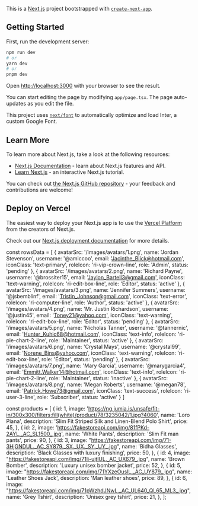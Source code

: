 This is a [Next.js](https://nextjs.org/) project bootstrapped with [`create-next-app`](https://github.com/vercel/next.js/tree/canary/packages/create-next-app).

## Getting Started

First, run the development server:

```bash
npm run dev
# or
yarn dev
# or
pnpm dev
```

Open [http://localhost:3000](http://localhost:3000) with your browser to see the result.

You can start editing the page by modifying `app/page.tsx`. The page auto-updates as you edit the file.

This project uses [`next/font`](https://nextjs.org/docs/basic-features/font-optimization) to automatically optimize and load Inter, a custom Google Font.

## Learn More

To learn more about Next.js, take a look at the following resources:

- [Next.js Documentation](https://nextjs.org/docs) - learn about Next.js features and API.
- [Learn Next.js](https://nextjs.org/learn) - an interactive Next.js tutorial.

You can check out [the Next.js GitHub repository](https://github.com/vercel/next.js/) - your feedback and contributions are welcome!

## Deploy on Vercel

The easiest way to deploy your Next.js app is to use the [Vercel Platform](https://vercel.com/new?utm_medium=default-template&filter=next.js&utm_source=create-next-app&utm_campaign=create-next-app-readme) from the creators of Next.js.

Check out our [Next.js deployment documentation](https://nextjs.org/docs/deployment) for more details.

const rowsData = [
{
avatarSrc: '/images/avatars/1.png',
name: 'Jordan Stevenson',
username: '@amiccoo',
email: 'Jacinthe_Blick@hotmail.com',
iconClass: 'text-primary',
roleIcon: 'ri-vip-crown-line',
role: 'Admin',
status: 'pending'
},
{
avatarSrc: '/images/avatars/2.png',
name: 'Richard Payne',
username: '@brossiter15',
email: 'Jaylon_Bartell3@gmail.com',
iconClass: 'text-warning',
roleIcon: 'ri-edit-box-line',
role: 'Editor',
status: 'active'
},
{
avatarSrc: '/images/avatars/3.png',
name: 'Jennifer Summers',
username: '@jsbemblinf',
email: 'Tristin_Johnson@gmail.com',
iconClass: 'text-error',
roleIcon: 'ri-computer-line',
role: 'Author',
status: 'active'
},
{
avatarSrc: '/images/avatars/4.png',
name: 'Mr. Justin Richardson',
username: '@justin45',
email: 'Toney21@yahoo.com',
iconClass: 'text-warning',
roleIcon: 'ri-edit-box-line',
role: 'Editor',
status: 'pending'
},
{
avatarSrc: '/images/avatars/5.png',
name: 'Nicholas Tanner',
username: '@tannernic',
email: 'Hunter_Kuhic68@hotmail.com',
iconClass: 'text-info',
roleIcon: 'ri-pie-chart-2-line',
role: 'Maintainer',
status: 'active'
},
{
avatarSrc: '/images/avatars/6.png',
name: 'Crystal Mays',
username: '@crystal99',
email: 'Norene_Bins@yahoo.com',
iconClass: 'text-warning',
roleIcon: 'ri-edit-box-line',
role: 'Editor',
status: 'pending'
},
{
avatarSrc: '/images/avatars/7.png',
name: 'Mary Garcia',
username: '@marygarcia4',
email: 'Emmitt.Walker14@hotmail.com',
iconClass: 'text-info',
roleIcon: 'ri-pie-chart-2-line',
role: 'Maintainer',
status: 'inactive'
},
{
avatarSrc: '/images/avatars/8.png',
name: 'Megan Roberts',
username: '@megan78',
email: 'Patrick.Howe73@gmail.com',
iconClass: 'text-success',
roleIcon: 'ri-user-3-line',
role: 'Subscriber',
status: 'active'
}
]


const products = [
  {
    id: 1,
    image: 'https://ng.jumia.is/unsafe/fit-in/300x300/filters:fill(white)/product/78/3235042/1.jpg?4060',
    name: 'Loro Piana',
    description: 'Slim Fit Striped Silk and Linen-Blend Polo Shirt',
    price: 45,
  },
  {
    id: 2,
    image: 'https://fakestoreapi.com/img/81fPKd-2AYL._AC_SL1500_.jpg',
    name: 'White Pants',
    description: 'Slim Fit man pants',
    price: 90,
  },
  {
    id: 3,
    image: "https://fakestoreapi.com/img/71-3HjGNDUL._AC_SY879._SX._UX._SY._UY_.jpg",
    name: 'Bidha Glasses',
    description: 'Black Glasses with luxury finishing',
    price: 50,
  },
  {
    id: 4,
    image: "https://fakestoreapi.com/img/71li-ujtlUL._AC_UX679_.jpg",
    name: 'Brown Bomber',
    description: 'Luxury unisex bomber jacket',
    price: 52,
  },
  {
    id: 5,
    image: "https://fakestoreapi.com/img/71YXzeOuslL._AC_UY879_.jpg",
    name: 'Leather Shoes Jack',
    description: 'Man leather shoes',
    price: 89,
  },
  {
    id: 6,
    image: "https://fakestoreapi.com/img/71pWzhdJNwL._AC_UL640_QL65_ML3_.jpg",
    name: 'Grey Tshirt',
    description: 'Unisex grey tshirt',
    price: 21,
  },
];

